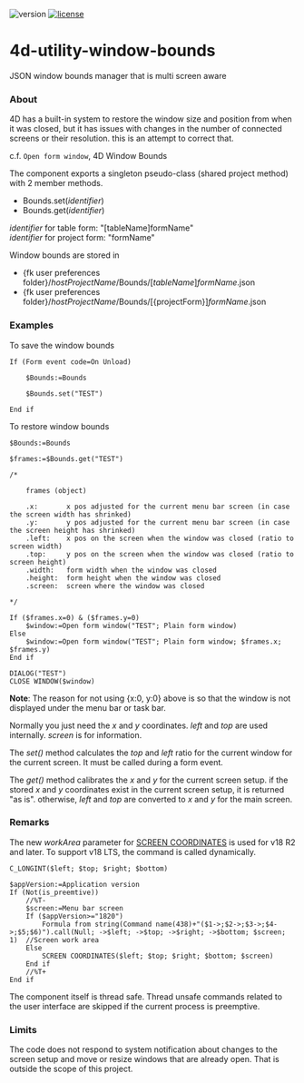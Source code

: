 ![version](https://img.shields.io/badge/version-18%2B-EB8E5F)
[![license](https://img.shields.io/github/license/miyako/4d-utility-window-bounds)](LICENSE)

# 4d-utility-window-bounds
JSON window bounds manager that is multi screen aware

### About

4D has a built-in system to restore the window size and position from when it was closed, but it has issues with changes in the number of connected screens or their resolution. this is an attempt to correct that.

c.f. `Open form window`, 4D Window Bounds

The component exports a singleton pseudo-class (shared project method) with 2 member methods.

* Bounds.set(*identifier*)
* Bounds.get(*identifier*)

*identifier* for table form: "[tableName]formName"  
*identifier* for project form: "formName"

Window bounds are stored in 

* {fk user preferences folder}/*hostProjectName*/Bounds/[*tableName*]*formName*.json
* {fk user preferences folder}/*hostProjectName*/Bounds/[{projectForm}]*formName*.json

### Examples

To save the window bounds

```4d
If (Form event code=On Unload)
	
	$Bounds:=Bounds
	
	$Bounds.set("TEST")
	
End if 
```

To restore window bounds

```4d
$Bounds:=Bounds

$frames:=$Bounds.get("TEST")

/*
	
	frames (object)
	
	.x:       x pos adjusted for the current menu bar screen (in case the screen width has shrinked)
	.y:       y pos adjusted for the current menu bar screen (in case the screen height has shrinked)
	.left:    x pos on the screen when the window was closed (ratio to screen width)
	.top:     y pos on the screen when the window was closed (ratio to screen height)
	.width:   form width when the window was closed
	.height:  form height when the window was closed
	.screen:  screen where the window was closed
	
*/

If ($frames.x=0) & ($frames.y=0)
	$window:=Open form window("TEST"; Plain form window)
Else 
	$window:=Open form window("TEST"; Plain form window; $frames.x; $frames.y)
End if 

DIALOG("TEST")
CLOSE WINDOW($window)
```

**Note**: The reason for not using {x:0, y:0} above is so that the window is not displayed under the menu bar or task bar.

Normally you just need the *x* and *y* coordinates. *left* and *top* are used internally. *screen* is for information.

The *set()* method calculates the *top* and *left* ratio for the current window for the current screen. It must be called during a form event.

The *get()* method calibrates the *x* and *y* for the current screen setup. if the stored *x* and *y* coordinates exist in the current screen setup, it is returned "as is". otherwise, *left* and *top* are converted to *x* and *y* for the main screen.

### Remarks 

The new *workArea* parameter for [SCREEN COORDINATES](https://blog.4d.com/take-control-of-your-work-area/) is used for v18 R2 and later. To support v18 LTS, the command is called dynamically.

```4d
C_LONGINT($left; $top; $right; $bottom)

$appVersion:=Application version
If (Not(is_preemtive))
	//%T-
	$screen:=Menu bar screen
	If ($appVersion>="1820")
		Formula from string(Command name(438)+"($1->;$2->;$3->;$4->;$5;$6)").call(Null; ->$left; ->$top; ->$right; ->$bottom; $screen; 1)  //Screen work area
	Else 
		SCREEN COORDINATES($left; $top; $right; $bottom; $screen)
	End if 
	//%T+
End if
```

The component itself is thread safe. Thread unsafe commands related to the user interface are skipped if the current process is preemptive.

### Limits

The code does not respond to system notification about changes to the screen setup and move or resize windows that are already open. That is outside the scope of this project.
